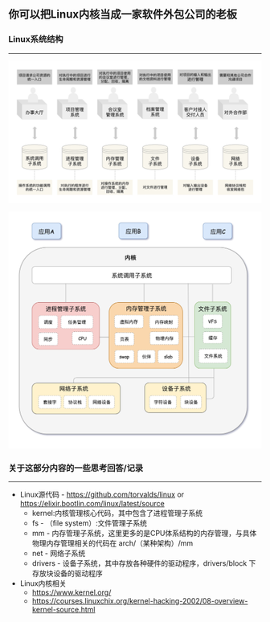 ## 你可以把Linux内核当成一家软件外包公司的老板

### Linux系统结构

*****

![linux](linux.jpeg "linux")

![操作系统内核体系结构图](linux_sys.jpeg "操作系统内核体系结构图")

### 关于这部分内容的一些思考回答/记录

*****

* Linux源代码 - https://github.com/torvalds/linux or https://elixir.bootlin.com/linux/latest/source
  * kernel:内核管理核心代码，其中包含了进程管理子系统
  * fs - （file system）:文件管理子系统
  * mm - 内存管理子系统，这里更多的是CPU体系结构的内存管理，与具体物理内存管理相关的代码在 arch/（某种架构）/mm
  * net - 网络子系统
  * drivers - 设备子系统，其中存放各种硬件的驱动程序，drivers/block 下存放块设备的驱动程序
* Linux内核相关
  * https://www.kernel.org/
  * https://courses.linuxchix.org/kernel-hacking-2002/08-overview-kernel-source.html
